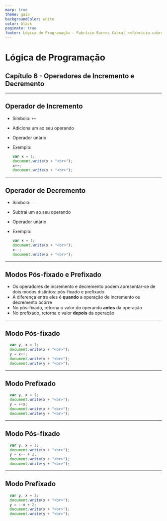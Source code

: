 ```yaml
---
marp: true
theme: gaia
backgroundColor: white
color: black
paginate: true
footer: Lógica de Programação - Fabrício Barros Cabral <<fabricio.cabral@ead.ifpe.edu.br>>
---
```

<style>
img[alt~="center"] {
    display: block;
    margin: 0 auto;
}
</style>

<!-- _paginate: false -->
# **Lógica de Programação**

## Capítulo 6 - Operadores de Incremento e Decremento

---

## Operador de Incremento

- Símbolo: `++`
- Adiciona um ao seu operando
- Operador unário
- Exemplo:

  ```javascript
  var x = 1;
  document.write(x + "<br>");
  x++;
  document.write(x + "<br>");
  ```

---

## Operador de Decremento

- Símbolo: `--`
- Subtrai um ao seu operando
- Operador unário
- Exemplo:

  ```javascript
  var x = 1;
  document.write(x + "<br>");
  x--;
  document.write(x + "<br>");
  ```

---

## Modos Pós-fixado e Prefixado

- Os operadores de incremento e decremento podem apresentar-se de dois modos distintos: pós-fixado e prefixado
- A diferença entre eles é **quando** a operação de incremento ou decremento ocorre
- No pós-fixado, retorna o valor do operando **antes** da operação
- No prefixado, retorna o valor **depois** da operação

---

## Modo Pós-fixado

```javascript
  var y, x = 1;
  document.write(x + "<br>");
  y = x++;
  document.write(x + "<br>");
  document.write(y + "<br>");
```

---

## Modo Prefixado

```javascript
  var y, x = 1;
  document.write(x + "<br>");
  y = ++x;
  document.write(x + "<br>");
  document.write(y + "<br>");
```

---

## Modo Pós-fixado

```javascript
  var y, x = 1;
  document.write(x + "<br>");
  y = x-- + 2;
  document.write(x + "<br>");
  document.write(y + "<br>");
```

---

## Modo Prefixado

```javascript
  var y, x = 1;
  document.write(x + "<br>");
  y = --x + 2;
  document.write(x + "<br>");
  document.write(y + "<br>");
```
